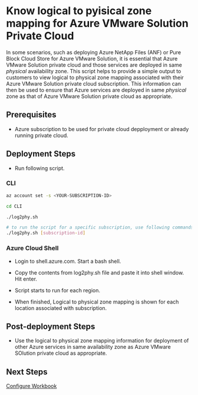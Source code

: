 # Know logical to pyisical zone mapping for Azure VMware Solution Private Cloud

In some scenarios, such as deploying Azure NetApp Files (ANF) or Pure Block Cloud Store for Azure VMware Solution, it is essential that Azure VMware Solution private cloud and those services are deployed in same *physical* availability zone. This script helps to provide a simple output to customers to view logical to physical zone mapping associated with their Azure VMware Solution private cloud subscription. This information can then be used to ensure that Azure services are deployed in same *physical* zone as that of Azure VMware Solution private cloud as appropriate.

## Prerequisites

* Azure subscription to be used for private cloud depployment or already running private cloud.

## Deployment Steps

* Run following script.

### CLI

```bash
az account set -s <YOUR-SUBSCRIPTION-ID>

cd CLI

./log2phy.sh

# to run the script for a specific subscription, use following commands
./log2phy.sh [subscription-id]
```

### Azure Cloud Shell

* Login to shell.azure.com. Start a bash shell.

* Copy the contents from log2phy.sh file and paste it into shell window. Hit enter.

* Script starts to run for each region.

* When finished, Logical to physical zone mapping is shown for each location associated with subscription.

## Post-deployment Steps

* Use the logical to physical zone mapping information for deployment of other Azure services in same availability zone as Azure VMware SOlution private cloud as appropriate.

## Next Steps

[Configure Workbook](../AVS-Workbook/readme.md)
